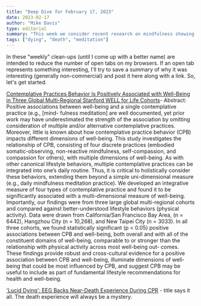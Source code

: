 ```yaml
---
title: "Deep Dive for February 17, 2023"
date: 2023-02-17
author: "Mike Davis"
type: editorial
summary: "This week we consider recent research on mindfulness showing distinct patterns of contemplative practive help well-being. We also look at an article on the death experience during CPR. Maybe we shouldn't blow off those near-death experiences so quickly."
tags: ["dying", "death", "meditation"]
---
```


In these "weekly" clean-ups (until I come up with a better name) are intended to reduce the number of open tabs on my browsers. If an open tab represents something interesting, I'll try to save a summary of why it was interesting (generally non-commercial) and post it here along with a link. So, let's get started. 

[Contemplative Practices Behavior Is Positively Associated with Well-Being in Three Global Multi-Regional Stanford WELL for Life Cohorts](https://mdpi-res.com/d_attachment/ijerph/ijerph-19-13485/article_deploy/ijerph-19-13485-v3.pdf?version=1666671271)- Abstract: Positive associations between well-being and a single contemplative practice (e.g., [mind- fulness meditation] are well documented, yet prior work may have underestimated the strength of the association by omitting consideration of multiple and/or alternative contemplative practices. Moreover, little is known about how contemplative practice behavior (CPB) impacts different dimensions of well-being. This study investigates the relationship of CPB, consisting of four discrete practices (embodied somatic-observing, non-reactive mindfulness, self-compassion, and compassion for others), with multiple dimensions of well-being. As with other canonical lifestyle behaviors, multiple contemplative practices can be integrated into one’s daily routine. Thus, it is critical to holistically consider these behaviors, extending them beyond a simple uni-dimensional measure (e.g., daily mindfulness meditation practice). We developed an integrative measure of four types of contemplative practice and found it to be significantly associated with a multi-dimensional measure of well-being. Importantly, our findings were from three large global multi-regional cohorts and compared against better-understood lifestyle behaviors (physical activity). Data were drawn from California/San Francisco Bay Area, (n = 6442), Hangzhou City (n = 10,268), and New Taipei City (n = 3033). In all three cohorts, we found statistically significant (p < 0.05) positive associations between CPB and well-being, both overall and with all of the constituent domains of well-being, comparable to or stronger than the relationship with physical activity across most well-being out- comes. These findings provide robust and cross-cultural evidence for a positive association between CPB and well-being, illuminate dimensions of well-being that could be most influenced by CPB, and suggest CPB may be useful to include as part of fundamental lifestyle recommendations for health and well-being. 

['Lucid Dying': EEG Backs Near-Death Experience During CPR](https://www.medscape.com/viewarticle/983675?src=wnl_sci_tech_221109_MSCPEDIT&uac=15177CY&impID=4847860)  - title says it all. The death experience will always be a mystery.